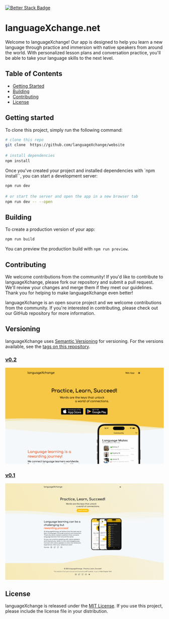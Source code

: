 [![Better Stack Badge](https://uptime.betterstack.com/status-badges/v1/monitor/wm9t.svg)](https://status.languagexchange.net)

# languageXchange.net

Welcome to languageXchange! Our app is designed to help you learn a new language through practice and immersion with native speakers from around the world. With personalized lesson plans and conversation practice, you'll be able to take your language skills to the next level.

## Table of Contents

- [Getting Started](#getting-started)
- [Building](#building)
- [Contributing](#contributing)
- [License](#license)

## Getting started

To clone this project, simply run the following command:

```bash
# clone this repo
git clone  https://github.com/languageXchange/website

# install dependencies
npm install
```

Once you've created your project and installed dependencies with `npm install``, you can start a development server:

```bash
npm run dev

# or start the server and open the app in a new browser tab
npm run dev -- --open
```

## Building

To create a production version of your app:

```bash
npm run build
```

You can preview the production build with `npm run preview`.

## Contributing

We welcome contributions from the community! If you'd like to contribute to languageXchange, please fork our repository and submit a pull request. We'll review your changes and merge them if they meet our guidelines. Thank you for helping to make languageXchange even better!

languageXchange is an open source project and we welcome contributions from the community. If you're interested in contributing, please check out our GitHub repository for more information.

## Versioning

languageXchange uses [Semantic Versioning](https://semver.org/) for versioning. For the versions available, see the [tags on this repository](https://github.com/languageXchange/website/releases).

### [v0.2](https://github.com/languageXchange/website/releases/tag/v0.2)

![Site Preview v0.2 languageXchange](static/images/site-preview.png)

### [v0.1](https://github.com/languageXchange/website/releases/tag/v0.1)

![Site Preview v0.1 languageXchange](static/versioning/v0.1.png)

## License

languageXchange is released under the [MIT License](./LICENSE). If you use this project, please include the license file in your distribution.
